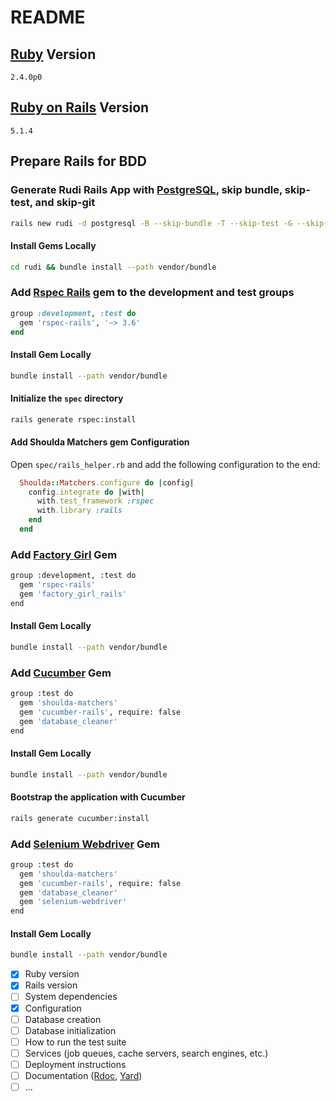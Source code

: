 # README

## [Ruby](https://www.ruby-lang.org/en/) Version
`2.4.0p0`

## [Ruby on Rails](https://rubyonrails.org/) Version
`5.1.4`

## Prepare Rails for BDD
### Generate Rudi Rails App with [PostgreSQL](https://www.postgresql.org/), skip bundle, skip-test, and skip-git
```bash
rails new rudi -d postgresql -B --skip-bundle -T --skip-test -G --skip-git
```

#### Install Gems Locally
```bash
cd rudi && bundle install --path vendor/bundle
```

### Add [Rspec Rails](https://github.com/rspec/rspec-rails) gem to the development and test groups
```ruby
group :development, :test do
  gem 'rspec-rails', '~> 3.6'
end
```

#### Install Gem Locally
```bash
bundle install --path vendor/bundle
```

#### Initialize the `spec` directory
```bash
rails generate rspec:install
```

#### Add Shoulda Matchers gem Configuration
Open `spec/rails_helper.rb` and add the following configuration to the end:
```ruby
  Shoulda::Matchers.configure do |config|
    config.integrate do |with|
      with.test_framework :rspec
      with.library :rails
    end
  end
```

### Add [Factory Girl](https://github.com/thoughtbot/factory_girl) Gem
```bash
group :development, :test do
  gem 'rspec-rails'
  gem 'factory_girl_rails'
end
```

#### Install Gem Locally
```bash
bundle install --path vendor/bundle
```

### Add [Cucumber](https://github.com/cucumber/cucumber-rails) Gem
```bash
group :test do
  gem 'shoulda-matchers'
  gem 'cucumber-rails', require: false
  gem 'database_cleaner'
end
```

#### Install Gem Locally
```bash
bundle install --path vendor/bundle
```

#### Bootstrap the application with Cucumber
```bash
rails generate cucumber:install
```

### Add [Selenium Webdriver](https://github.com/SeleniumHQ/selenium/tree/master/rb) Gem
```bash
group :test do
  gem 'shoulda-matchers'
  gem 'cucumber-rails', require: false
  gem 'database_cleaner'
  gem 'selenium-webdriver'
end
```

#### Install Gem Locally
```bash
bundle install --path vendor/bundle
```



- [x] Ruby version
- [x] Rails version
- [ ] System dependencies
- [x] Configuration
- [ ] Database creation
- [ ] Database initialization
- [ ] How to run the test suite
- [ ] Services (job queues, cache servers, search engines, etc.)
- [ ] Deployment instructions
- [ ] Documentation ([Rdoc](https://github.com/ruby/rdoc), [Yard](https://yardoc.org/))
- [ ] ...
